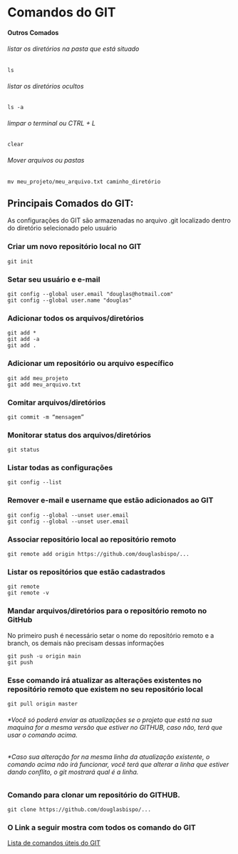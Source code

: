 # **Comandos do GIT** 

 

#### Outros Comados

###### listar os diretórios na pasta que está situado

	ls

###### listar os diretórios ocultos

	ls -a


###### limpar o terminal ou CTRL + L 

	clear


###### Mover arquivos ou pastas

	mv meu_projeto/meu_arquivo.txt caminho_diretório	


 

## Principais Comados do GIT:

As configurações do GIT são armazenadas no arquivo .git localizado dentro do diretório selecionado pelo usuário

### Criar um novo repositório local no GIT

	git init


### Setar seu usuário e e-mail

	git config --global user.email "douglas@hotmail.com"
	git config --global user.name "douglas"


### Adicionar todos os arquivos/diretórios

	git add *
	git add -a
	git add . 


### Adicionar um repositório ou arquivo específico

	git add meu_projeto
	git add meu_arquivo.txt


### Comitar arquivos/diretórios

	git commit -m “mensagem”


### Monitorar status dos arquivos/diretórios

	git status

 
### Listar todas as configurações

	git config --list


### Remover e-mail e username que estão adicionados ao GIT

	git config --global --unset user.email
	git config --global --unset user.email


### Associar repositório local ao repositório remoto

	git remote add origin https://github.com/douglasbispo/...


### Listar os repositórios que estão cadastrados

	git remote
	git remote -v 


### Mandar arquivos/diretórios para o repositório remoto no GitHub

No primeiro push é necessário setar o nome do repositório remoto e a branch, os demais não precisam dessas informações

	git push -u origin main
	git push


### Esse comando irá atualizar as alterações existentes no repositório remoto que existem no seu repositório local 

	git pull origin master


###### *Você só poderá enviar as atualizações se o projeto que está na sua maquina for a mesma versão que estiver no GITHUB, caso não, terá que usar o comando acima.

###### *Caso sua alteração for na mesma linha da atualização existente, o comando acima não irá funcionar, você terá que alterar a linha que estiver dando conflito, o git mostrará qual é a linha.

 
 

### Comando para clonar um repositório do GITHUB.

	git clone https://github.com/douglasbispo/...






### O Link a seguir mostra com todos os comando do GIT

[Lista de comandos úteis do GIT](https://gist.github.com/leocomelli/2545add34e4fec21ec16)
